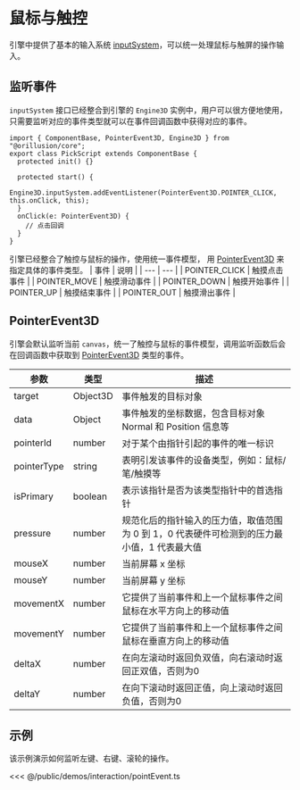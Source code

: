 # 鼠标与触控
引擎中提供了基本的输入系统 [inputSystem](/api/classes/InputSystem)，可以统一处理鼠标与触屏的操作输入。

## 监听事件
`inputSystem` 接口已经整合到引擎的 `Engine3D` 实例中，用户可以很方便地使用，只需要监听对应的事件类型就可以在事件回调函数中获得对应的事件。
```ts{6}
import { ComponentBase, PointerEvent3D, Engine3D } from "@orillusion/core";
export class PickScript extends ComponentBase {
  protected init() {}

  protected start() {
    Engine3D.inputSystem.addEventListener(PointerEvent3D.POINTER_CLICK, this.onClick, this);
  }
  onClick(e: PointerEvent3D) {
    // 点击回调
  }
}
```

引擎已经整合了触控与鼠标的操作，使用统一事件模型， 用 [PointerEvent3D](/api/classes/PointerEvent3D) 来指定具体的事件类型。
| 事件 | 说明 |
| --- | --- |
| POINTER_CLICK | 触摸点击事件  |
| POINTER_MOVE | 触摸滑动事件 |
| POINTER_DOWN | 触摸开始事件  |
| POINTER_UP | 触摸结束事件 |
| POINTER_OUT | 触摸滑出事件 |


## PointerEvent3D  

引擎会默认监听当前 `canvas`，统一了触控与鼠标的事件模型，调用监听函数后会在回调函数中获取到 [PointerEvent3D](/api/classes/PointerEvent3D) 类型的事件。

| 参数 | 类型 | 描述 |
| --- | --- | --- |
| target | Object3D |  事件触发的目标对象 |
| data | Object |  事件触发的坐标数据，包含目标对象 Normal 和 Position 信息等 |
| pointerId | number |  对于某个由指针引起的事件的唯一标识 |
| pointerType | string |  表明引发该事件的设备类型，例如：鼠标/笔/触摸等 |
| isPrimary | boolean |  表示该指针是否为该类型指针中的首选指针 |
| pressure | number |  规范化后的指针输入的压力值，取值范围为 0 到 1，0 代表硬件可检测到的压力最小值，1 代表最大值 |
| mouseX | number |  当前屏幕 x 坐标 |
| mouseY | number |  当前屏幕 y 坐标 |
| movementX | number | 它提供了当前事件和上一个鼠标事件之间鼠标在水平方向上的移动值 |
| movementY | number | 它提供了当前事件和上一个鼠标事件之间鼠标在垂直方向上的移动值 |
| deltaX | number |  在向左滚动时返回负双值，向右滚动时返回正双值，否则为0 |
| deltaY | number |  在向下滚动时返回正值，向上滚动时返回负值，否则为0 |


## 示例
该示例演示如何监听左键、右键、滚轮的操作。  

<Demo :height="500" src="/demos/interaction/pointEvent.ts"></Demo>

<<< @/public/demos/interaction/pointEvent.ts